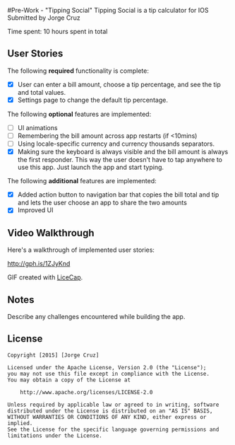 #Pre-Work - "Tipping Social"
Tipping Social is a tip calculator for IOS
Submitted by Jorge Cruz

Time spent: 10 hours spent in total

## User Stories

The following **required** functionality is complete:

* [X] User can enter a bill amount, choose a tip percentage, and see the tip and total values.
* [X] Settings page to change the default tip percentage.

The following **optional** features are implemented:
* [ ] UI animations
* [ ] Remembering the bill amount across app restarts (if <10mins)
* [ ] Using locale-specific currency and currency thousands separators.
* [X] Making sure the keyboard is always visible and the bill amount is always the first responder. This way the user doesn't have to tap anywhere to use this app. Just launch the app and start typing.

The following **additional** features are implemented:

- [X] Added action button to navigation bar that copies the bill total and tip and lets the user choose an app to share the two amounts
- [X] Improved UI

## Video Walkthrough 

Here's a walkthrough of implemented user stories:

http://gph.is/1ZJyKnd

GIF created with [LiceCap](http://www.cockos.com/licecap/).

## Notes

Describe any challenges encountered while building the app.

## License

    Copyright [2015] [Jorge Cruz]

    Licensed under the Apache License, Version 2.0 (the "License");
    you may not use this file except in compliance with the License.
    You may obtain a copy of the License at

        http://www.apache.org/licenses/LICENSE-2.0

    Unless required by applicable law or agreed to in writing, software
    distributed under the License is distributed on an "AS IS" BASIS,
    WITHOUT WARRANTIES OR CONDITIONS OF ANY KIND, either express or implied.
    See the License for the specific language governing permissions and
    limitations under the License.
